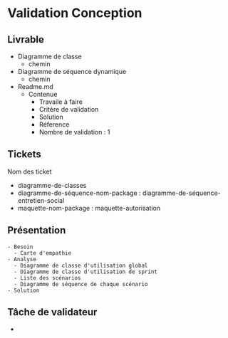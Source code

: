 # Validation Conception


## Livrable 

- Diagramme de classe
  - chemin
- Diagramme de séquence dynamique
  - chemin
- Readme.md
  - Contenue
    - Travaile à faire
    - Critére de validation 
    - Solution
    - Réference
    - Nombre de validation :  1

## Tickets

Nom des ticket

- diagramme-de-classes
- diagramme-de-séquence-nom-package : diagramme-de-séquence-entretien-social
- maquette-nom-package : maquette-autorisation


## Présentation
    - Besoin
      - Carte d'empathie
    - Analyse
      - Diagramme de classe d'utilisation global
      - Diagramme de classe d'utilisation de sprint
      - Liste des scénarios
      - Diagramme de séquence de chaque scénario
    - Solution

## Tâche de validateur
  - 